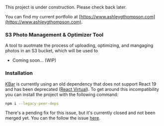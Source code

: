 This project is under construction. Please check back later.

You can find my current portfolio at [https://www.ashleygthompson.com](https://www.ashleygthompson.com).

### S3 Photo Management & Optimizer Tool

A tool to auotmate the process of uploading, optimizing, and mangaging photos in an S3 bucket, which will be used to

- Coming soon... (WIP)

### Installation

[KBar](https://github.com/timc1/kbar) is currently using an old dependency that does not support React 19 and has been deprecated ([React Virtual](https://github.com/TanStack/virtual)). To get around this incompatibility you can install the project with the following command:

```bash
npm i --legacy-peer-deps
```

There's a pending fix for this issue, but it's currently closed and not been merged yet. You can the follow the issue [here](https://github.com/timc1/kbar/pull/348).
